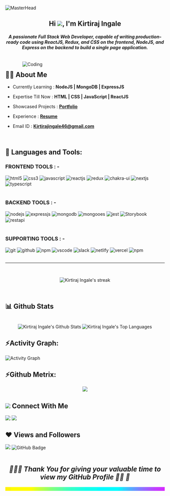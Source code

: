 ![MasterHead](https://media.licdn.com/dms/image/C4D16AQFVHKcQS7XlXg/profile-displaybackgroundimage-shrink_350_1400/0/1658908414246?e=1687996800&v=beta&t=8BnaWCmofoSpQnG_PPQSwfA4RydH4UBJgy_YVIUJ3So)




<h2 align="center">Hi <img src="https://raw.githubusercontent.com/MartinHeinz/MartinHeinz/master/wave.gif" width="30px">, I'm Kirtiraj Ingale</h2>

<h4 align="center"><i>A passionate Full Stack Web Developer, capable of writing production-ready code using ReactJS, Redux, and CSS on the frontend, NodeJS, and Express on the backend to build a single page application.</i></h4>

<br/>

<img src="https://www.aalpha.net/wp-content/uploads/2020/12/full-stack-development.gif" align="right" alt="Coding" width="450"  alt="error"/>

## 🙋‍♂️ **About Me** 

-  Currently Learning : **NodeJS | MongoDB | ExpressJS**
  
-  Expertise Till Now :  **HTML | CSS | JavaScript | ReactJS**

-  Showcased Projects  : **[Portfolio](https://kirtirajingale.github.io/)**
  
-  Experience :  **[Resume](https://drive.google.com/file/d/1gjSw_aMA140Zr1TdlnI15YsFTYaNhZ3P/view?usp=sharing)**

-  Email ID : **Kirtirajingale46@gmail.com**

<br/>

## 🚀 **Languages and Tools:**

<div>
 <div ><h3>FRONTEND TOOLS : -</h3>
 <img src="https://img.shields.io/badge/html5-ff7043.svg?style=for-the-badge&logo=html5&logoColor=white" align="center" alt="html5">
 <img src = "https://img.shields.io/badge/css3-%231572B6.svg?style=for-the-badge&logo=css3&logoColor=white" align="center" alt="css3">
 <img src ="https://img.shields.io/badge/javascript-%23323330.svg?style=for-the-badge&logo=javascript&logoColor=%23F7DF1E" align="center" alt="javascript">
 <img src="https://img.shields.io/badge/React-20232A?style=for-the-badge&logo=react&logoColor=61DAFB"  align="center" alt="reactjs" />
 <img src="https://img.shields.io/badge/Redux-593D88?style=for-the-badge&logo=redux&logoColor=white"  align="center" alt="redux" />
 <img src = "https://img.shields.io/badge/chakra ui-00bcd4.svg?style=for-the-badge&logo=chakraui&logoColor=white" align="center" alt="chakra-ui"/>
 <img src="https://img.shields.io/badge/nextjs-20232A.svg?style=for-the-badge&logo=Next.js&logoColor=white" align="center" alt="nextjs"/> 
 <img src ="https://img.shields.io/badge/typescript-4A154B.svg?style=for-the-badge&logo=typescript&logoColor=%23F7DF1E" align="center" alt="typescript">
</div>

<br/>
  
 <div><h3>BACKEND TOOLS : -</h3> 

  <img src="https://img.shields.io/badge/Node.js-2e7d32?style=for-the-badge&logo=nodedotjs&logoColor=white" align="center" alt="nodejs" />
  <img src="https://img.shields.io/badge/Express.js-20232A?style=for-the-badge&logo=express&logoColor=white" align="center" alt="expressjs"/>
  <img src="https://img.shields.io/badge/MongoDB-4caf50?style=for-the-badge&logo=mongodb&logoColor=white" align="center" alt="mongodb"/>
  <img src="https://img.shields.io/badge/Mongooes-%23323330?style=for-the-badge&logo=fastify&logoColor=red" align="center" alt="mongooes" />
  <img src ="https://img.shields.io/badge/Jest-20232A.svg?style=for-the-badge&logo=jest&logoColor=%23F7DF1E" align="center" alt="jest">
  <img src ="https://img.shields.io/badge/storybook-%23323330.svg?style=for-the-badge&logo=storybook&logoColor=%23F7DF1E" align="center" alt="Storybook">
  <img src="https://img.shields.io/badge/rest api-20232A.svg?style=for-the-badge&logo=flask&logoColor=white" align="center" alt="restapi"/> 
   
 </div>
  
<br/>
  
  <div ><h3>SUPPORTING TOOLS : -</h3> 

   <img src="https://img.shields.io/badge/Git-20232A?style=for-the-badge&logo=git&logoColor=orange"  align="center" alt="git"/>
   <img src="https://img.shields.io/badge/GitHub-4A154B?style=for-the-badge&logo=github&logoColor=white"  align="center" alt="github"/>
   <img src = "https://img.shields.io/badge/NPM-20232A.svg?style=for-the-badge&logo=npm&logoColor=red" align="center" alt="npm">
   <img src="https://img.shields.io/badge/Visual%20Studio-5C2D91.svg?style=for-the-badge&logo=visual-studio&logoColor=blue"  align="center" alt="vscode"/>
   <img src="https://img.shields.io/badge/Slack-4A154B?style=for-the-badge&logo=slack&logoColor=fdd835" align="center" alt="slack"/>
   <img src="https://img.shields.io/badge/netlify-%23323330.svg?style=for-the-badge&logo=netlify&logoColor=#00C7B7" align="center" alt="netlify"/>
   <img src = "https://img.shields.io/badge/Vercel-20232A.svg?style=for-the-badge&logo=vercel&logoColor=white" align="center" alt="vercel">
   <img src = "https://img.shields.io/badge/codesandbox-%23323330.svg?style=for-the-badge&logo=codesandbox&logoColor=white" align="center" alt="npm">
    
 </div>
  
</div>

<br/>
  <hr/>
<br/>
  
<p align="center">
        <img width="650px" title="🔥 Get streak stats for your profile at git.io/streak-stats" alt="Kirtiraj Ingale's streak" src="https://github-readme-streak-stats.herokuapp.com/?user=kirtirajingale&theme=black-ice&hide_border=true&stroke=0000&background=141B29" />
</p>
 
<br/>
  
## 📊 **Github Stats**

<br/>

<div display="flex" align="center">
<img width="50%" alt="Kirtiraj Ingale's Github Stats" src="https://github-readme-stats.vercel.app/api?username=kirtirajingale&show_icons=true&count_private=true&theme=react&hide_border=true&bg_color=141B29" />
    <img width="50%" height="215px" alt="Kirtiraj Ingale's Top Languages" src="https://github-readme-stats.vercel.app/api/top-langs/?username=kirtirajingale&langs_count=8&count_private=true&layout=compact&theme=react&hide_border=true&bg_color=141B29" />
  </div  
  
<br/>

<h2 align="left">⚡Activity Graph:</h2>
  <img alt="Activity Graph" src="https://github-readme-activity-graph.cyclic.app/graph?username=kirtirajingale&theme=react-dark&hide_border=true" />
  
<h2 align="left">⚡Github Metrix:</h2>

<p align="center">
  <img width="625em" src="https://github-profile-summary-cards.vercel.app/api/cards/profile-details?username=kirtirajingale&theme=github_dark" />
</p>

##  <img src='https://raw.githubusercontent.com/rahulbanerjee26/githubProfileReadmeGenerator/main/gifs/handShake.gif' width="60">  **Connect With Me**

<p align="left">
<a href = "https://linkedin.com/in/kirtiraj-ingale"><img width="40px" src="https://img.icons8.com/fluent/48/000000/linkedin.png"/></a>
<a href = "https://twitter.com/kirtiraj_ingale"><img width="40px" src="https://img.icons8.com/fluent/48/000000/twitter.png"/></a>
</p>
  
## ❤ **Views and Followers**
  
<div display="flex">
   <img width="150px" src="https://komarev.com/ghpvc/?username=kirtirajingale">
   <img width="150px" src="https://img.shields.io/github/followers/kirtirajingale?label=Followers&style=social" alt="GitHub Badge">
</div>

<br/>

<h2 align="center"><i> 🚀🙋‍♂️ Thank You for giving your valuable time to view my GitHub Profile 🙋‍♂️ 🚀</i></h2>

<img src="https://raw.githubusercontent.com/khoa083/khoa/main/Khoa_ne/img/Rainbow.gif" width="100%" height="12px">
